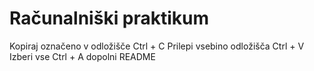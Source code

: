# Računalniški praktikum
Kopiraj označeno v odložišče Ctrl + C
Prilepi vsebino odložišča Ctrl + V
Izberi vse Ctrl + A
dopolni README
